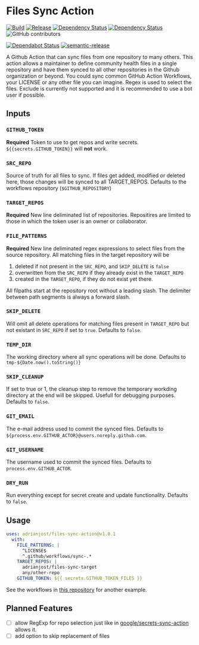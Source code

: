 # Files Sync Action

[![Build](https://github.com/adrianjost/files-sync-action/workflows/Build/badge.svg)](https://github.com/adrianjost/files-sync-action/actions?query=workflow%3ABuild) [![Release](https://github.com/adrianjost/files-sync-action/workflows/Release/badge.svg)](https://github.com/adrianjost/files-sync-action/actions?query=workflow%3ARelease) [![Dependency Status](https://david-dm.org/adrianjost/files-sync-action.svg)](https://david-dm.org/adrianjost/files-sync-action) [![Dependency Status](https://david-dm.org/adrianjost/files-sync-action/dev-status.svg)](https://david-dm.org/adrianjost/files-sync-action?type=dev) ![GitHub contributors](https://img.shields.io/github/contributors/adrianjost/files-sync-action?color=bright-green)


[![Dependabot Status](https://api.dependabot.com/badges/status?host=github&repo=adrianjost/files-sync-action)](https://dependabot.com) [![semantic-release](https://img.shields.io/badge/%20%20%F0%9F%93%A6%F0%9F%9A%80-semantic--release-e10079.svg)](https://github.com/semantic-release/semantic-release)

A Github Action that can sync files from one repository to many others. This action allows a maintainer to define community health files in a single repository and have them synced to all other repositories in the Github organization or beyond. You could sync common GitHub Action Workflows, your LICENSE or any other file you can imagine. Regex is used to select the files. Exclude is currently not supported and it is recommended to use a bot user if possible.

## Inputs

### `GITHUB_TOKEN`

**Required** Token to use to get repos and write secrets. `${{secrets.GITHUB_TOKEN}}` will **not** work.

### `SRC_REPO`

Source of truth for all files to sync. If files get added, modified or deleted here, those changes will be synced to all TARGET_REPOS. Defaults to the workflows repository (`$GITHUB_REPOSITORY`)

### `TARGET_REPOS`

**Required** New line deliminated list of repositories. Repositires are limited to those in which the token user is an owner or collaborator.

### `FILE_PATTERNS`

**Required** New line deliminated regex expressions to select files from the source repository. All matching files in the target repository will be

1. deleted if not present in the `SRC_REPO`, and `SKIP_DELETE` is `false`
2. overwritten from the `SRC_REPO` if they already exist in the `TARGET_REPO`
3. created in the `TARGET_REPO`, if they do not exist yet there.

All filpaths start at the repository root without a leading slash. The delimiter between path segments is always a forward slash.

### `SKIP_DELETE`

Will omit all delete operations for matching files present in `TARGET_REPO` but not existant in `SRC_REPO` if set to `true`. Defaults to `false`.

### `TEMP_DIR`

The working directory where all sync operations will be done. Defaults to `tmp-${Date.now().toString()}`

### `SKIP_CLEANUP`

If set to true or 1, the cleanup step to remove the temporary workding directory at the end will be skipped. Usefull for debugging purposes. Defaults to `false`.

### `GIT_EMAIL`

The e-mail address used to commit the synced files. Defaults to `${process.env.GITHUB_ACTOR}@users.noreply.github.com`.

### `GIT_USERNAME`

The username used to commit the synced files. Defaults to `process.env.GITHUB_ACTOR`.

### `DRY_RUN`

Run everything except for secret create and update functionality. Defaults to `false`.

## Usage

```yaml
uses: adrianjost/files-sync-action@v1.0.1
  with:
    FILE_PATTERNS: |
      ^LICENSE$
      ^.github/workflows/sync-.*
    TARGET_REPOS: |
      adrianjost/files-sync-target
      any/other-repo
    GITHUB_TOKEN: ${{ secrets.GITHUB_TOKEN_FILES }}
```

See the workflows in [this repository](https://github.com/adrianjost/.github) for another example.

## Planned Features

- [ ] allow RegExp for repo selection just like in [google/secrets-sync-action](https://github.com/google/secrets-sync-action) allows it.
- [ ] add option to skip replacement of files
